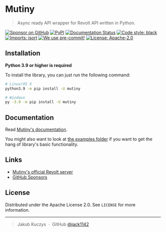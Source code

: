 # Mutiny
> Async ready API wrapper for Revolt API written in Python.

[![Sponsor on GitHub](https://img.shields.io/github/sponsors/jack1142?logo=github)](https://github.com/sponsors/jack1142)
[![PyPI](https://img.shields.io/pypi/v/mutiny)](https://pypi.org/project/mutiny)
[![Documentation Status](https://readthedocs.org/projects/mutiny/badge/)](https://mutiny.readthedocs.io)
[![Code style: black](https://img.shields.io/badge/code%20style-black-000000.svg)](https://github.com/psf/black)
[![Imports: isort](https://user-images.githubusercontent.com/6032823/111363465-600fe880-8690-11eb-8377-ec1d4d5ff981.png)](https://github.com/PyCQA/isort)
[![We use pre-commit!](https://img.shields.io/badge/pre--commit-enabled-brightgreen?logo=pre-commit&logoColor=white)](https://github.com/pre-commit/pre-commit)
[![License: Apache-2.0](https://img.shields.io/badge/License-Apache--2.0-blue.svg)](https://opensource.org/licenses/Apache-2.0)

## Installation

**Python 3.9 or higher is required**

To install the library, you can just run the following command:

```sh
# Linux/OS X
python3.9 -m pip install -U mutiny

# Windows
py -3.9 -m pip install -U mutiny
```

## Documentation

Read [Mutiny's documentation](https://mutiny.readthedocs.io).

You might also want to look at [the examples folder](examples/)
if you want to get the hang of library's basic functionality.

## Links

- [Mutiny's official Revolt server](https://app.revolt.chat/invite/GGW5WsgZ)
- [GitHub Sponsors](https://github.com/sponsors/jack1142)

## License

Distributed under the Apache License 2.0. See ``LICENSE`` for more information.

---

> Jakub Kuczys &nbsp;&middot;&nbsp;
> GitHub [@jack1142](https://github.com/jack1142)
